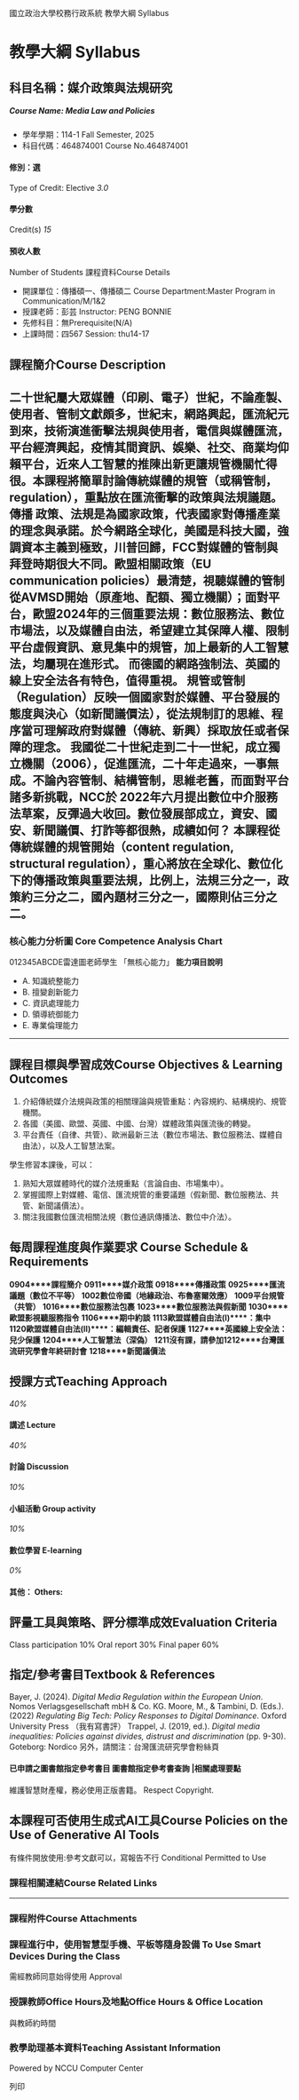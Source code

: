國立政治大學校務行政系統 教學大綱 Syllabus
# 教學大綱 Syllabus
##  科目名稱：媒介政策與法規研究
#####  Course Name: Media Law and Policies
  * 學年學期：114-1 Fall Semester, 2025 
  * 科目代碼：464874001 Course No.464874001


#### 修別：選
Type of Credit: Elective 
_3.0_
#### 學分數
Credit(s)
_15_
#### 預收人數
Number of Students
課程資料Course Details
  * 開課單位：傳播碩一、傳播碩二 Course Department:Master Program in Communication/M/1&2 
  * 授課老師：彭芸 Instructor: PENG BONNIE 
  * 先修科目：無Prerequisite(N/A)
  * 上課時間：四567 Session: thu14-17


##  課程簡介Course Description
二十世紀屬大眾媒體（印刷、電子）世紀，不論產製、使用者、管制文獻頗多，世紀末，網路興起，匯流紀元到來，技術演進衝擊法規與使用者，電信與媒體匯流，平台經濟興起，疫情其間資訊、娛樂、社交、商業均仰賴平台，近來人工智慧的推陳出新更讓規管機關忙得很。本課程將簡單討論傳統媒體的規管（或稱管制，regulation），重點放在匯流衝擊的政策與法規議題。 **傳播** 政策、法規是為國家政策，代表國家對傳播產業的理念與承諾。於今網路全球化，美國是科技大國，強調資本主義到極致，川普回歸，FCC對媒體的管制與拜登時期很大不同。歐盟相關政策（EU communication policies）最清楚，視聽媒體的管制從AVMSD開始（原產地、配額、獨立機關）；面對平台，歐盟2024年的三個重要法規：數位服務法、數位市場法，以及媒體自由法，希望建立其保障人權、限制平台虛假資訊、意見集中的規管，加上最新的人工智慧法，均屬現在進形式。 而德國的網路強制法、英國的線上安全法各有特色，值得重視。 規管或管制（Regulation）反映一個國家對於媒體、平台發展的態度與決心（如新聞議價法），從法規制訂的思維、程序當可理解政府對媒體（傳統、新興）採取放任或者保障的理念。 我國從二十世紀走到二十一世紀，成立獨立機關（2006），促進匯流，二十年走過來，一事無成。不論內容管制、結構管制，思維老舊，而面對平台諸多新挑戰，NCC於 2022年六月提出數位中介服務法草案，反彈過大收回。數位發展部成立，資安、國安、新聞議價、打詐等都很熱，成績如何？ 本課程從傳統媒體的規管開始（content regulation, structural regulation），重心將放在全球化、數位化下的傳播政策與重要法規，比例上，法規三分之一，政策約三分之二，國內題材三分之一，國際則佔三分之二。  
---  
###  核心能力分析圖 Core Competence Analysis Chart
012345ABCDE雷達圖老師學生
「無核心能力」 
**能力項目說明**
  * A. 知識統整能力
  * B. 擅變創新能力
  * C. 資訊處理能力
  * D. 領導統御能力
  * E. 專業倫理能力


* * *
##  課程目標與學習成效Course Objectives & Learning Outcomes 
  1. 介紹傳統媒介法規與政策的相關理論與規管重點：內容規約、結構規約、規管機關。
  2. 各國（美國、歐盟、英國、中國、台灣）媒體政策與匯流後的轉變。
  3. 平台責任（自律、共管）、歐洲最新三法（數位市場法、數位服務法、媒體自由法），以及人工智慧法案。


學生修習本課後，可以：
  1. 熟知大眾媒體時代的媒介法規重點（言論自由、市場集中）。
  2. 掌握國際上對媒體、電信、匯流規管的重要議題（假新聞、數位服務法、共管、新聞議價法）。
  3. 關注我國數位匯流相關法規（數位通訊傳播法、數位中介法）。


##  每周課程進度與作業要求 Course Schedule & Requirements
**0904****課程簡介**
**0911****媒介政策**
**0918****傳播政策**
**0925****匯流議題（數位不平等）**
**1002****數位帝國****（地緣政治、布魯塞爾效應）**
**1009****平台規管****（共管）**
**1016****數位服務法包裹**
**1023****數位服務法與假新聞**
**1030****歐盟影視聽服務指令**
**1106****期中約談**
**1113****歐盟媒體自由法****(I)****：集中**
**1120****歐盟媒體自由法****(II)****：編輯責任、記者保護**
**1127****英國線上安全法：兒少保護**
**1204****人工智慧法（深偽）**
**1211****沒有課，請參加****1212****台灣匯流研究學會年終研討會**
**1218****新聞議價法**
##  授課方式Teaching Approach
_40%_
####  講述 Lecture
_40%_
####  討論 Discussion
_10%_
####  小組活動 Group activity
_10%_
####  數位學習 E-learning
_0%_
####  其他： Others:
##  評量工具與策略、評分標準成效Evaluation Criteria
Class participation 10%
Oral report 30%
Final paper 60%
##  指定/參考書目Textbook & References
Bayer, J. (2024).  _Digital Media Regulation within the European Union_. Nomos Verlagsgesellschaft mbH & Co. KG.
Moore, M., & Tambini, D. (Eds.). (2022) _Regulating Big Tech: Policy Responses to Digital Dominance_. Oxford University Press （我有寫書評）
Trappel, J. (2019, ed.). _Digital media inequalities: Policies against divides, distrust and discrimination_ (pp. 9-30). Goteborg: Nordico
另外，請關注：台灣匯流研究學會粉絲頁 
####  已申請之圖書館指定參考書目  圖書館指定參考書查詢 |相關處理要點
維護智慧財產權，務必使用正版書籍。 Respect Copyright.
##  本課程可否使用生成式AI工具Course Policies on the Use of Generative AI Tools
有條件開放使用:參考文獻可以，寫報告不行 Conditional Permitted to Use 
###  課程相關連結Course Related Links
* * *
###  課程附件Course Attachments
###  課程進行中，使用智慧型手機、平板等隨身設備 To Use Smart Devices During the Class
需經教師同意始得使用  Approval
###  授課教師Office Hours及地點Office Hours & Office Location
與教師約時間
###  教學助理基本資料Teaching Assistant Information
Powered by NCCU Computer Center
  
列印
